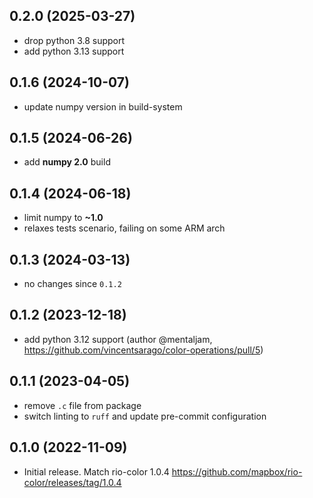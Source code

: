 
## 0.2.0 (2025-03-27)

* drop python 3.8 support
* add python 3.13 support

## 0.1.6 (2024-10-07)

* update numpy version in build-system

## 0.1.5 (2024-06-26)

* add **numpy 2.0** build

## 0.1.4 (2024-06-18)

* limit numpy to **~1.0**
* relaxes tests scenario, failing on some ARM arch

## 0.1.3 (2024-03-13)

* no changes since `0.1.2`

## 0.1.2 (2023-12-18)

* add python 3.12 support (author @mentaljam, https://github.com/vincentsarago/color-operations/pull/5)

## 0.1.1 (2023-04-05)

* remove `.c` file from package
* switch linting to `ruff` and update pre-commit configuration

## 0.1.0 (2022-11-09)

* Initial release. Match rio-color 1.0.4 https://github.com/mapbox/rio-color/releases/tag/1.0.4
